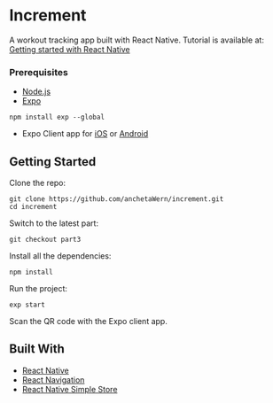 # Increment

A workout tracking app built with React Native. Tutorial is available at: [Getting started with React Native](https://paper.dropbox.com/doc/Getting-started-with-React-Native-layouts-and-styling-Yqcg4j1ozjHcxJUcfiMFT)

### Prerequisites

- [Node.js](https://nodejs.org/)
- [Expo](https://expo.io)

```
npm install exp --global
```

- Expo Client app for [iOS](https://itunes.apple.com/app/apple-store/id982107779) or [Android](https://play.google.com/store/apps/details?id=host.exp.exponent)

## Getting Started

Clone the repo:

```
git clone https://github.com/anchetaWern/increment.git
cd increment
```

Switch to the latest part:

```
git checkout part3
```

Install all the dependencies:

```
npm install
```

Run the project:

```
exp start
```

Scan the QR code with the Expo client app.


## Built With

- [React Native](https://facebook.github.io/react-native/)
- [React Navigation](https://reactnavigation.org/)
- [React Native Simple Store](https://github.com/jasonmerino/react-native-simple-store)